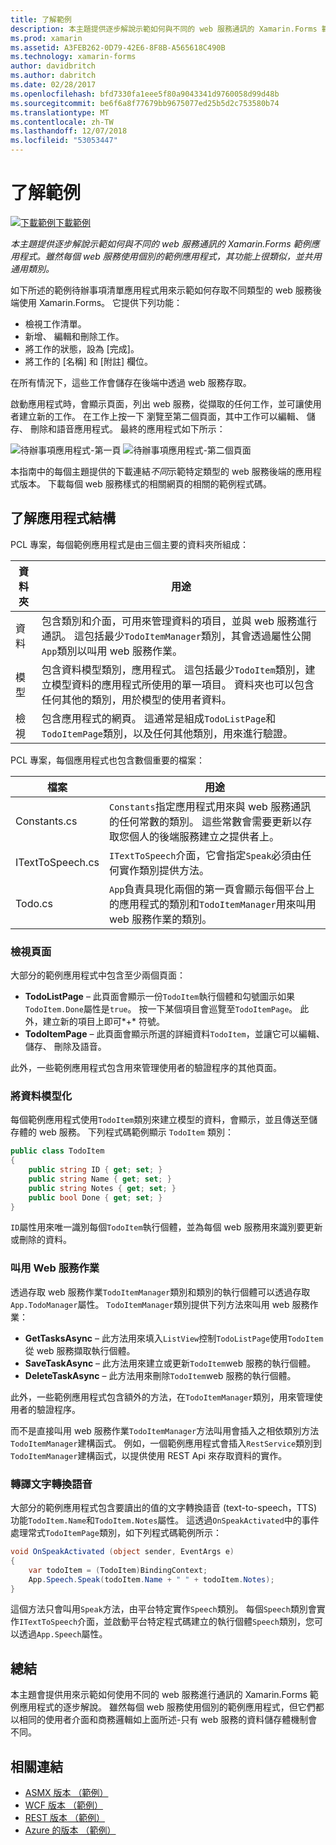 ```yaml
---
title: 了解範例
description: 本主題提供逐步解說示範如何與不同的 web 服務通訊的 Xamarin.Forms 範例應用程式。 雖然每個 web 服務使用個別的範例應用程式，其功能上很類似，並共用通用類別。
ms.prod: xamarin
ms.assetid: A3FEB262-0D79-42E6-8F8B-A565618C490B
ms.technology: xamarin-forms
author: davidbritch
ms.author: dabritch
ms.date: 02/28/2017
ms.openlocfilehash: bfd7330fa1eee5f80a9043341d9760058d99d48b
ms.sourcegitcommit: be6f6a8f77679bb9675077ed25b5d2c753580b74
ms.translationtype: MT
ms.contentlocale: zh-TW
ms.lasthandoff: 12/07/2018
ms.locfileid: "53053447"
---
```

# <a name="understanding-the-sample"></a>了解範例

[![下載範例](~/media/shared/download.png)下載範例](https://developer.xamarin.com/samples/xamarin-forms/WebServices/TodoREST)

_本主題提供逐步解說示範如何與不同的 web 服務通訊的 Xamarin.Forms 範例應用程式。雖然每個 web 服務使用個別的範例應用程式，其功能上很類似，並共用通用類別。_

如下所述的範例待辦事項清單應用程式用來示範如何存取不同類型的 web 服務後端使用 Xamarin.Forms。 它提供下列功能：

- 檢視工作清單。
- 新增、 編輯和刪除工作。
- 將工作的狀態，設為 [完成]。
- 將工作的 [名稱] 和 [附註] 欄位。

在所有情況下，這些工作會儲存在後端中透過 web 服務存取。

啟動應用程式時，會顯示頁面，列出 web 服務，從擷取的任何工作，並可讓使用者建立新的工作。 在工作上按一下 瀏覽至第二個頁面，其中工作可以編輯、 儲存、 刪除和語音應用程式。 最終的應用程式如下所示：

![](walkthrough-images/app-example-1.png "待辦事項應用程式-第一頁")
![](walkthrough-images/app-example-2.png "待辦事項應用程式-第二個頁面")

本指南中的每個主題提供的下載連結*不同*示範特定類型的 web 服務後端的應用程式版本。 下載每個 web 服務樣式的相關網頁的相關的範例程式碼。

## <a name="understanding-the-application-anatomy"></a>了解應用程式結構

PCL 專案，每個範例應用程式是由三個主要的資料夾所組成：

|資料夾|用途|
|--- |--- |
|資料|包含類別和介面，可用來管理資料的項目，並與 web 服務進行通訊。 這包括最少`TodoItemManager`類別，其會透過屬性公開`App`類別以叫用 web 服務作業。|
|模型|包含資料模型類別，應用程式。 這包括最少`TodoItem`類別，建立模型資料的應用程式所使用的單一項目。 資料夾也可以包含任何其他的類別，用於模型的使用者資料。|
|檢視|包含應用程式的網頁。 這通常是組成`TodoListPage`和`TodoItemPage`類別，以及任何其他類別，用來進行驗證。|

PCL 專案，每個應用程式也包含數個重要的檔案：

|檔案|用途|
|--- |--- |
|Constants.cs|`Constants`指定應用程式用來與 web 服務通訊的任何常數的類別。 這些常數會需要更新以存取您個人的後端服務建立之提供者上。|
|ITextToSpeech.cs|`ITextToSpeech`介面，它會指定`Speak`必須由任何實作類別提供方法。|
|Todo.cs|`App`負責具現化兩個的第一頁會顯示每個平台上的應用程式的類別和`TodoItemManager`用來叫用 web 服務作業的類別。|

### <a name="viewing-pages"></a>檢視頁面

大部分的範例應用程式中包含至少兩個頁面：

- **TodoListPage** – 此頁面會顯示一份`TodoItem`執行個體和勾號圖示如果`TodoItem.Done`屬性是`true`。 按一下某個項目會巡覽至`TodoItemPage`。 此外，建立新的項目上即可*+* 符號。
- **TodoItemPage** – 此頁面會顯示所選的詳細資料`TodoItem`，並讓它可以編輯、 儲存、 刪除及語音。

此外，一些範例應用程式包含用來管理使用者的驗證程序的其他頁面。

### <a name="modeling-the-data"></a>將資料模型化

每個範例應用程式使用`TodoItem`類別來建立模型的資料，會顯示，並且傳送至儲存體的 web 服務。 下列程式碼範例顯示 `TodoItem` 類別：

```csharp
public class TodoItem
{
    public string ID { get; set; }
    public string Name { get; set; }
    public string Notes { get; set; }
    public bool Done { get; set; }
}
```

`ID`屬性用來唯一識別每個`TodoItem`執行個體，並為每個 web 服務用來識別要更新或刪除的資料。

### <a name="invoking-web-service-operations"></a>叫用 Web 服務作業

透過存取 web 服務作業`TodoItemManager`類別和類別的執行個體可以透過存取`App.TodoManager`屬性。 `TodoItemManager`類別提供下列方法來叫用 web 服務作業：

- **GetTasksAsync** – 此方法用來填入`ListView`控制`TodoListPage`使用`TodoItem`從 web 服務擷取執行個體。
- **SaveTaskAsync** – 此方法用來建立或更新`TodoItem`web 服務的執行個體。
- **DeleteTaskAsync** – 此方法用來刪除`TodoItem`web 服務的執行個體。

此外，一些範例應用程式包含額外的方法，在`TodoItemManager`類別，用來管理使用者的驗證程序。

而不是直接叫用 web 服務作業`TodoItemManager`方法叫用會插入之相依類別方法`TodoItemManager`建構函式。 例如，一個範例應用程式會插入`RestService`類別到`TodoItemManager`建構函式，以提供使用 REST Api 來存取資料的實作。

### <a name="translating-text-to-speech"></a>轉譯文字轉換語音

大部分的範例應用程式包含要讀出的值的文字轉換語音 (text-to-speech，TTS) 功能`TodoItem.Name`和`TodoItem.Notes`屬性。 這透過`OnSpeakActivated`中的事件處理常式`TodoItemPage`類別，如下列程式碼範例所示：

```csharp
void OnSpeakActivated (object sender, EventArgs e)
{
    var todoItem = (TodoItem)BindingContext;
    App.Speech.Speak(todoItem.Name + " " + todoItem.Notes);
}
```

這個方法只會叫用`Speak`方法，由平台特定實作`Speech`類別。 每個`Speech`類別會實作`ITextToSpeech`介面，並啟動平台特定程式碼建立的執行個體`Speech`類別，您可以透過`App.Speech`屬性。

## <a name="summary"></a>總結

本主題會提供用來示範如何使用不同的 web 服務進行通訊的 Xamarin.Forms 範例應用程式的逐步解說。 雖然每個 web 服務使用個別的範例應用程式，但它們都以相同的使用者介面和商務邏輯如上面所述-只有 web 服務的資料儲存體機制會不同。


## <a name="related-links"></a>相關連結

- [ASMX 版本 （範例）](https://developer.xamarin.com/samples/xamarin-forms/WebServices/TodoASMX)
- [WCF 版本 （範例）](https://developer.xamarin.com/samples/xamarin-forms/WebServices/TodoWCF)
- [REST 版本 （範例）](https://developer.xamarin.com/samples/xamarin-forms/WebServices/TodoREST)
- [Azure 的版本 （範例）](https://developer.xamarin.com/samples/xamarin-forms/WebServices/TodoAzure)

